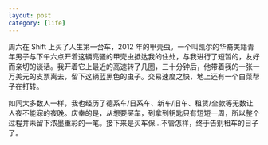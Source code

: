 ```yaml
---
layout: post
category: [life]
---
```


周六在 Shift 上买了人生第一台车，2012 年的甲壳虫。一个叫凯尔的华裔美籍青年男子与下午六点开着这辆亮骚的甲壳虫抵达我的住处，与我进行了短暂的，友好而亲切的谈话。我开着它上最近的高速转了几圈，三十分钟后，他带着我的一张一万美元的支票离去，留下这辆蓝黑色的虫子。交易速度之快，地上还有一个白菜帮子在打转。

如同大多数人一样，我也经历了德系车/日系车、新车/旧车、租赁/全款等无数让人夜不能寐的夜晚。庆幸的是，从想要买车，到拿到钥匙只有短短一周，所以整个过程并未留下浓墨重彩的一笔。接下来是买车保...不管怎样，终于告别租车的日子了。
